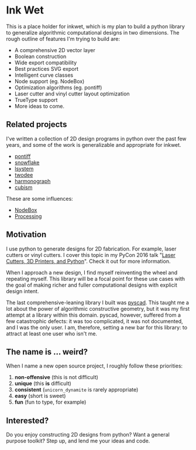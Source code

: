 # Ink Wet

This is a place holder for inkwet, which is my plan to build a python library
to generalize algorithmic computational designs in two dimensions.  The rough
outline of features I'm trying to build are:

- A comprehensive 2D vector layer
- Boolean construction
- Wide export compatibility
- Best practices SVG export
- Intelligent curve classes
- Node support (eg. NodeBox)
- Optimization algorithms (eg. pontiff)
- Laser cutter and vinyl cutter layout optimization
- TrueType support
- More ideas to come.

## Related projects

I've written a collection of 2D design programs in python over the past few
years, and some of the work is generalizable and appropriate for inkwet.

- [pontiff](https://github.com/vishnubob/pontiff)
- [snowflake](https://github.com/vishnubob/snowflake)
- [lsystem](https://github.com/vishnubob/lsystem)
- [twodee](https://github.com/vishnubob/twodee)
- [harmonograph](https://github.com/vishnubob/harmonograph)
- [cubism](https://github.com/vishnubob/pycon2016/tree/master/cubism)

These are some influences:

- [NodeBox](https://github.com/nodebox/nodebox)
- [Processing](http://py.processing.org/)

## Motivation

I use python to generate designs for 2D fabrication.  For example, laser
cutters or vinyl cutters.  I cover this topic in my PyCon 2016 talk "[Laser
Cutters, 3D Printers, and
Python](https://www.youtube.com/watch?v=UwL-ncEr-_I)".  Check it out for more
information.

When I approach a new design, I find myself reinventing the wheel and repeating
myself.  This library will be a focal point for these use cases with the goal
of making richer and fuller computational designs with explicit design intent. 

The last comprehensive-leaning library I built was
[pyscad](https://github.com/vishnubob/pyscad).  This taught me a lot about the
power of algorithmic constructive geometry, but it was my first attempt at a
library within this domain.  pyscad, however, suffered from a few catastrophic
defects: it was too complicated, it was not documented, and I was the only
user. I am, therefore, setting a new bar for this library: to attract at
least one user who isn't me.

## The name is ... weird?

When I name a new open source project, I roughly follow these priorities:

1. **non-offensive** (this is not difficult)
2. **unique** (this **is** difficult)
3. **consistent** (`unicorn_dynamite` is rarely appropriate)
4. **easy** (short is sweet)
5. **fun** (fun to type, for example)

## Interested?

Do you enjoy constructing 2D designs from python?  Want a general purpose
toolkit?  Step up, and lend me your ideas and code.

